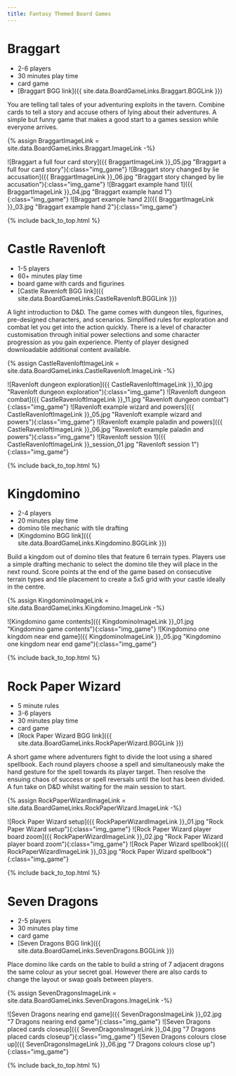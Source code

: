 ```yaml
---
title: Fantasy Themed Board Games
---
```


# Braggart

* 2-6 players
* 30 minutes play time
* card game
* [Braggart BGG link]({{ site.data.BoardGameLinks.Braggart.BGGLink }})

You are telling tall tales of your adventuring exploits in the tavern.
Combine cards to tell a story and accuse others of lying about their adventures.
A simple but funny game that makes a good start to a games session while everyone arrives.

{% assign BraggartImageLink = site.data.BoardGameLinks.Braggart.ImageLink -%}

![Braggart a full four card story]({{ BraggartImageLink }}_05.jpg "Braggart a full four card story"){:class="img_game"}
![Braggart story changed by lie accusation]({{ BraggartImageLink }}_06.jpg "Braggart story changed by lie accusation"){:class="img_game"}
![Braggart example hand 1]({{ BraggartImageLink }}_04.jpg "Braggart example hand 1"){:class="img_game"}
![Braggart example hand 2]({{ BraggartImageLink }}_03.jpg "Braggart example hand 2"){:class="img_game"}

{% include back_to_top.html %}

# Castle Ravenloft

* 1-5 players
* 60+ minutes play time
* board game with cards and figurines
* [Castle Ravenloft BGG link]({{ site.data.BoardGameLinks.CastleRavenloft.BGGLink }})

A light introduction to D&D.
The game comes with dungeon tiles, figurines, pre-designed characters, and scenarios.
Simplified rules for exploration and combat let you get into the action quickly.
There is a level of character customisation through initial power selections and some character progression as you gain experience.
Plenty of player designed downloadable additional content available.

{% assign CastleRavenloftImageLink = site.data.BoardGameLinks.CastleRavenloft.ImageLink -%}

![Ravenloft dungeon exploration]({{ CastleRavenloftImageLink }}_10.jpg "Ravenloft dungeon exploration"){:class="img_game"}
![Ravenloft dungeon combat]({{ CastleRavenloftImageLink }}_11.jpg "Ravenloft dungeon combat"){:class="img_game"}
![Ravenloft example wizard and powers]({{ CastleRavenloftImageLink }}_05.jpg "Ravenloft example wizard and powers"){:class="img_game"}
![Ravenloft example paladin and powers]({{ CastleRavenloftImageLink }}_06.jpg "Ravenloft example paladin and powers"){:class="img_game"}
![Ravenloft session 1]({{ CastleRavenloftImageLink }}_session_01.jpg "Ravenloft session 1"){:class="img_game"}

{% include back_to_top.html %}

# Kingdomino

* 2-4 players
* 20 minutes play time
* domino tile mechanic with tile drafting
* [Kingdomino BGG link]({{ site.data.BoardGameLinks.Kingdomino.BGGLink }})

Build a kingdom out of domino tiles that feature 6 terrain types.
Players use a simple drafting mechanic to select the domino tile they will place in the next round.
Score points at the end of the game based on consecutive terrain types and tile placement to create a 5x5 grid with your castle ideally in the centre.

{% assign KingdominoImageLink = site.data.BoardGameLinks.Kingdomino.ImageLink -%}

![Kingdomino game contents]({{ KingdominoImageLink }}_01.jpg "Kingdomino game contents"){:class="img_game"}
![Kingdomino one kingdom near end game]({{ KingdominoImageLink }}_05.jpg "Kingdomino one kingdom near end game"){:class="img_game"}

{% include back_to_top.html %}

# Rock Paper Wizard

* 5 minute rules
* 3-6 players
* 30 minutes play time
* card game
* [Rock Paper Wizard BGG link]({{ site.data.BoardGameLinks.RockPaperWizard.BGGLink }})

A short game where adventurers fight to divide the loot using a shared spellbook.
Each round players choose a spell and simultaneously make the hand gesture for the spell towards its player target.
Then resolve the ensuing chaos of success or spell reversals until the loot has been divided.
A fun take on D&D whilst waiting for the main session to start.

{% assign RockPaperWizardImageLink = site.data.BoardGameLinks.RockPaperWizard.ImageLink -%}

![Rock Paper Wizard setup]({{ RockPaperWizardImageLink }}_01.jpg "Rock Paper Wizard setup"){:class="img_game"}
![Rock Paper Wizard player board zoom]({{ RockPaperWizardImageLink }}_02.jpg "Rock Paper Wizard player board zoom"){:class="img_game"}
![Rock Paper Wizard spellbook]({{ RockPaperWizardImageLink }}_03.jpg "Rock Paper Wizard spellbook"){:class="img_game"}

{% include back_to_top.html %}

# Seven Dragons

* 2-5 players
* 30 minutes play time
* card game
* [Seven Dragons BGG link]({{ site.data.BoardGameLinks.SevenDragons.BGGLink }})

Place domino like cards on the table to build a string of 7 adjacent dragons the same colour as your secret goal.
However there are also cards to change the layout or swap goals between players.

{% assign SevenDragonsImageLink = site.data.BoardGameLinks.SevenDragons.ImageLink -%}

![Seven Dragons nearing end game]({{ SevenDragonsImageLink }}_02.jpg "7 Dragons nearing end game"){:class="img_game"}
![Seven Dragons placed cards closeup]({{ SevenDragonsImageLink }}_04.jpg "7 Dragons placed cards closeup"){:class="img_game"}
![Seven Dragons colours close up]({{ SevenDragonsImageLink }}_06.jpg "7 Dragons colours close up"){:class="img_game"}

{% include back_to_top.html %}

